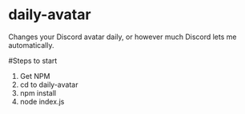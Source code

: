 # daily-avatar
Changes your Discord avatar daily, or however much Discord lets me automatically.

#Steps to start
1. Get NPM
2. cd to daily-avatar
3. npm install
4. node index.js
